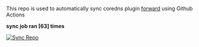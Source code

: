 This repo is used to automatically sync coredns plugin [forward](https://github.com/QZLin/forward) using Github Actions

**sync job ran [63] times**

[![Sync Repo](https://github.com/QZLin/coredns-extract/actions/workflows/sync.yaml/badge.svg)](https://github.com/QZLin/coredns-extract/actions/workflows/sync.yaml)
